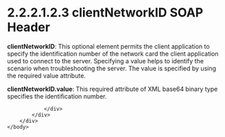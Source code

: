 <html dir="LTR" xmlns:mshelp="http://msdn.microsoft.com/mshelp" xmlns:ddue="http://ddue.schemas.microsoft.com/authoring/2003/5" xmlns:xlink="http://www.w3.org/1999/xlink" xmlns:tool="http://www.microsoft.com/tooltip">
    <head>
        <meta http-equiv="Content-Type" content="text/html; CHARSET=utf-8"></meta>
        <meta name="save" content="history"></meta>
        <title>2.2.2.1.2.3 clientNetworkID SOAP Header</title>
        <xml>
            <mshelp:toctitle title="2.2.2.1.2.3 clientNetworkID SOAP Header"></mshelp:toctitle>
            <mshelp:rltitle title="[MS-SSNWS]: clientNetworkID SOAP Header"></mshelp:rltitle>
            <mshelp:keyword index="A" term="fa7a0655-fc69-4652-af0a-b39ad84617bd"></mshelp:keyword>
            <mshelp:attr name="DCSext.ContentType" value="open specification"></mshelp:attr>
            <mshelp:attr name="AssetID" value="fa7a0655-fc69-4652-af0a-b39ad84617bd"></mshelp:attr>
            <mshelp:attr name="TopicType" value="kbRef"></mshelp:attr>
            <mshelp:attr name="DCSext.Title" value="[MS-SSNWS]: clientNetworkID SOAP Header" />
        </xml>
    </head>
    <body>
        <div id="header">
            <h1 class="heading">2.2.2.1.2.3 clientNetworkID SOAP Header</h1>
        </div>
        <div id="mainSection">
            <div id="mainBody">
                <div id="allHistory" class="saveHistory"></div>
                <div id="sectionSection0" class="section" name="collapseableSection">
                    

<p><b>clientNetworkID</b>: This optional element permits
the client application to specify the identification number of the network card
the client application used to connect to the server. Specifying a value helps
to identify the scenario when troubleshooting the server. The value is
specified by using the required value attribute.</p>

<p><b>clientNetworkID.value</b>: This required attribute
of XML base64 binary type specifies the identification number.</p>


                </div>
            </div>
        </div>
    </body>
</html>